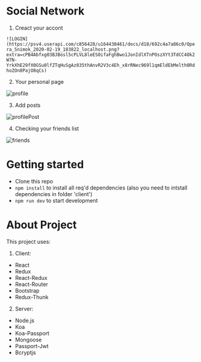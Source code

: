 Social Network
===============
1. Creact your accont

`![LOGIN](https://psv4.userapi.com/c856428/u164438461/docs/d18/692c4a7a86c0/Opera_Snimok_2020-02-19_183822_localhost.png?extra=cPB4Abfxg03BJBosl5cPLVL8leES0ifaFghBwo1JonIdlXTnPOszXYt3TdCC4Ok2W7N-YrkXhE29fX0GSu0lfZTqHuSgAz035thAnvR2V3c4Eh_x8rRNec969l1qmEldEbMelth0RdhoZOn8PajO8qCs)`

2. Your personal page

![profile](https://psv4.userapi.com/c856528/u164438461/docs/d4/bcd0c5f60332/Opera_Snimok_2020-02-19_175647_localhost.png?extra=ik-EwsLPmsDIbSick-GTFW6ff04aL9YEah5N-ukgzYn-TyWso0JRaLoxC_FNf8j6LwRrWWevPEi-r-t6k83-Tf8-oAUetiJeXTZK0-DScQyewYXApxKlXgDFOlcrQJULKeoK2fe2y26Ma2pCQgN65qXn)

3. Add posts

![profilePost](https://psv4.userapi.com/c856428/u164438461/docs/d6/558808689e6b/Opera_Snimok_2020-02-19_183754_localhost.png?extra=7AFZso4w_phsPW6oEwCjZAV1SLjByIyFtbjMdMWwyO3EPz3KzsWvNAvzxPgDf6YD_zL5O74Qj_qVJurXpJvvrAMjPi1M_vjEzZY97Uvj9XGblxUJUdlZXZM4UEp3fu0GdqOpoN3hn9swDI80K9NT0fii)

4. Checking your friends list

![friends](https://psv4.userapi.com/c856428/u164438461/docs/d16/7ec056bb3c68/Opera_Snimok_2020-02-19_183908_localhost.png?extra=ZAZ9PalWrAYCdoUcgjobxszUA2-IrKrmA8E5_5i5SZTtGfPZi4aCjc-yuzXpM6CoCitSu5ZSYmxtxmhVNewZSlq0xAfqqW0yGSS34UyHCX6VfI_Sva2vb1fvlqDXzzsYNNu1Dbj-YF9B3pGfkPlUwN-H)

Getting started
=================

* Clone this repo
* `npm install` to install all req'd dependencies (also you need to intstall dependencies in folder 'client')
* `npm run dev` to start development

About Project
================

This project uses:

1. Client:
  * React
  * Redux
  * React-Redux
  * React-Router
  * Bootstrap
  * Redux-Thunk
  
2. Server:
  * Node.js
  * Koa
  * Koa-Passport
  * Mongoose
  * Passport-Jwt
  * Bcryptjs
  
  
  



